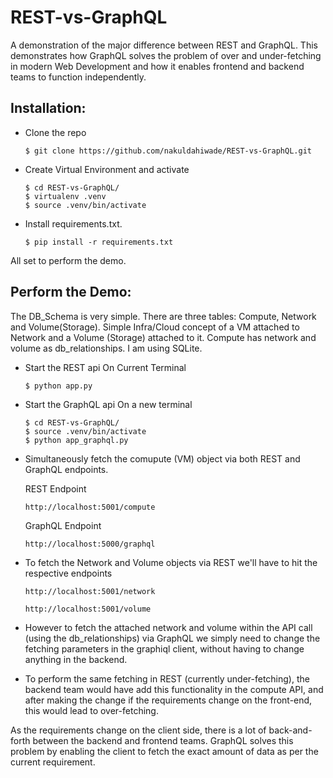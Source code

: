 # REST-vs-GraphQL
A demonstration of the major difference between REST and GraphQL.
This demonstrates how GraphQL solves the problem of over and under-fetching in modern Web Development
and how it enables frontend and backend teams to function independently.

## Installation:

* Clone the repo

  ```
  $ git clone https://github.com/nakuldahiwade/REST-vs-GraphQL.git
  ```

* Create Virtual Environment and activate

  ```
  $ cd REST-vs-GraphQL/
  $ virtualenv .venv
  $ source .venv/bin/activate
  ```
  
* Install requirements.txt.	

  ```
  $ pip install -r requirements.txt
  ```

All set to perform the demo.



## Perform the Demo:

The DB_Schema is very simple. There are three tables: Compute, Network and Volume(Storage).
Simple Infra/Cloud concept of a VM attached to Network and a Volume (Storage) attached to it.
Compute has network and volume as db_relationships. I am using SQLite.

* Start the REST api
  On Current Terminal
  ```
  $ python app.py
  ```

* Start the GraphQL api
  On a new terminal
  ```
  $ cd REST-vs-GraphQL/
  $ source .venv/bin/activate
  $ python app_graphql.py
  ```
 
* Simultaneously fetch the comupute (VM) object via both REST and GraphQL endpoints.

  REST Endpoint
  ```
  http://localhost:5001/compute
  ```
  
  GraphQL Endpoint
  ```
  http://localhost:5000/graphql
  ```

* To fetch the Network and Volume objects via REST we'll have to hit the respective endpoints
  ```
  http://localhost:5001/network
  ```
  
  ```
  http://localhost:5001/volume
  ```
  
* However to fetch the attached network and volume within the API call (using the db_relationships)
  via GraphQL we simply need to change the fetching parameters in the graphiql client, without having
  to change anything in the backend.

* To perform the same fetching in REST (currently under-fetching), the backend team would have add this
  functionality in the compute API, and after making the change if the requirements change on the front-end,
  this would lead to over-fetching.

As the requirements change on the client side, there is a lot of back-and-forth between the backend
and frontend teams. GraphQL solves this problem by enabling the client to fetch the exact amount of data
as per the current requirement.
  


